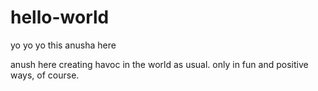 # hello-world

yo yo yo this anusha here

anush here creating havoc in the world as usual. only in fun and positive ways, of course.
